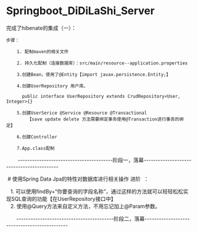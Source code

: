 # Springboot_DiDiLaShi_Server
  完成了hibenate的集成（一）：  
  
    步骤：  
    
        1. 配制maven的相关文件     

        2. 持久化配制（连接数据库）：src/main/resource--application.properties     

        3.创建Bean，使用了@Entity【import javax.persistence.Entity;】  

        4.创建UserRepository 用户库。  

          public interface UserRepository extends CrudRepository<User, Integer>{}  

        5.创建UserSerice @Service @Resource @Transactional  
            【save update delete 方法需要绑定事务使用@Transaction进行事务的绑定】  

        6.创建Controller   

        7.App.class配制   
          
          
         ----------------------------------------阶段一，落幕------------------------------------------  
         
  # 使用Spring Data Jpa的特性对数据库进行相关操作 进阶  ：  
  
    1. 可以使用findBy+“你要查询的字段名称”，通过这样的方法就可以轻轻松松实现SQL查询的功能【在UserRepository接口中】    
    2. 使用@Query方法来自定义方法，不用忘记加上@Param参数。
    
        -----------------------------------------阶段二，落幕---------------------------------------------
